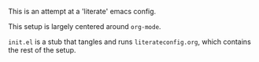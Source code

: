 This is an attempt at a 'literate' emacs config.

This setup is largely centered around `org-mode`.

`init.el` is a stub that tangles and runs `literateconfig.org`,
which contains the rest of the setup.
